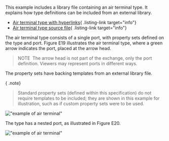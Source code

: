 ﻿This example includes a library file containing an air terminal type. It explains how type definitions can be included from an external library.

*  [Air terminal type with hyperlinks](ifc/building_service_element_air-terminal-type.ifc.htm){ .listing-link target="info"} 
*  [Air terminal type source file](ifc/building_service_element_air-terminal-type.ifc){ .listing-link target="info"} 

The air terminal type consists of a single port, with property sets defined on the type and port. Figure E19 illustrates the air terminal type, where a green arrow indicates the port, placed at the arrow head.

> NOTE&nbsp; The arrow head is not part of the exchange, only the port definition. Viewers may represent ports in different ways.

The property sets have backing templates from an external library file.

{ .note}
> Standard property sets (defined within this specification) do not require templates to be included; they are shown in this example for illustration, such as if custom property sets were to be used.

!["example of air terminal"](fig/building_service_element_air-terminal-3.png "Figure E19 &mdash; Air terminal type representation")

The type has a nested port, as illustrated in Figure E20.

!["example of air terminal"](fig/building_service_element_air-terminal-4.png "Figure E20 &mdash; Air terminal type object graph")